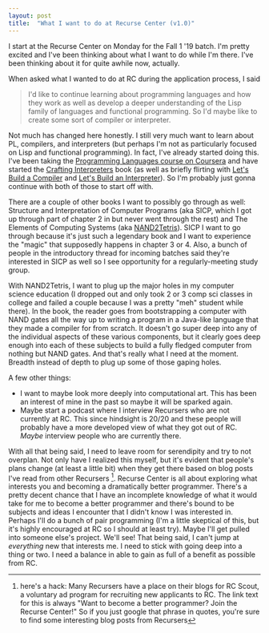 ```yaml
---
layout: post
title:  "What I want to do at Recurse Center (v1.0)"
---
```


I start at the Recurse Center on Monday for the Fall 1 '19 batch. I'm pretty excited and I've been thinking about what I want to do while I'm there. I've been thinking about it for quite awhile now, actually.

When asked what I wanted to do at RC during the application process, I said

> I'd like to continue learning about programming languages and how they work as well as develop a deeper understanding of the Lisp family of languages and functional programming. So I'd maybe like to create some sort of compiler or interpreter.

Not much has changed here honestly. I still very much want to learn about PL, compilers, and interpreters (but perhaps I'm not as particularly focused on Lisp and functional programming). In fact, I've already started doing this. I've been taking the [Programming Languages course on Coursera](https://www.coursera.org/learn/programming-languages) and have started the [Crafting Interpreters](http://craftinginterpreters.com/) book (as well as briefly flirting with [Let's Build a Compiler](https://compilers.iecc.com/crenshaw/) and [Let's Build an Interpreter](https://ruslanspivak.com/lsbasi-part1/)). So I'm probably just gonna continue with both of those to start off with.

There are a couple of other books I want to possibly go through as well: Structure and Interpretation of Computer Programs (aka SICP, which I got up through part of chapter 2 in but never went through the rest) and The Elements of Computing Systems (aka [NAND2Tetris](https://www.nand2tetris.org/)). SICP I want to go through because it's just such a legendary book and I want to experience the "magic" that supposedly happens in chapter 3 or 4. Also, a bunch of people in the introductory thread for incoming batches said they're interested in SICP as well so I see opportunity for a regularly-meeting study group.

With NAND2Tetris, I want to plug up the major holes in my computer science education (I dropped out and only took 2 or 3 comp sci classes in college and failed a couple because I was a pretty "meh" student while there). In the book, the reader goes from bootstrapping a computer with NAND gates all the way up to writing a program in a Java-like language that they made a compiler for from scratch. It doesn't go super deep into any of the individual aspects of these various components, but it clearly goes deep enough into each of these subjects to build a fully fledged computer from nothing but NAND gates. And that's really what I need at the moment. Breadth instead of depth to plug up some of those gaping holes.

A few other things:

- I want to maybe look more deeply into computational art. This has been an interest of mine in the past so maybe it will be sparked again.
- Maybe start a podcast where I interview Recursers who are not currently at RC. This since hindsight is 20/20 and these people will probably have a more developed view of what they got out of RC. *Maybe* interview people who are currently there.

With all that being said, I need to leave room for serendipity and try to not overplan. Not only have I realized this myself, but it's evident that people's plans change (at least a little bit) when they get there based on blog posts I've read from other Recursers [^hack]. Recurse Center is all about exploring what interests you and becoming a dramatically better programmer. There's a pretty decent chance that I have an incomplete knowledge of what it would take for me to become a better programmer and there's bound to be subjects and ideas I encounter that I didn't know I was interested in. Perhaps I'll do a bunch of pair programming (I'm a little skeptical of this, but it's highly encouraged at RC so I should at least try). Maybe I'll get pulled into someone else's project. We'll see! That being said, I can't jump at *everything* new that interests me. I need to stick with going deep into a thing or two. I need a balance in able to gain as full of a benefit as possible from RC.

[^hack]: here's a hack: Many Recursers have a place on their blogs for RC Scout, a voluntary ad program for recruiting new applicants to RC. The link text for this is always "Want to become a better programmer? Join the Recurse Center!" So if you just google that phrase in quotes, you're sure to find some interesting blog posts from Recursers

